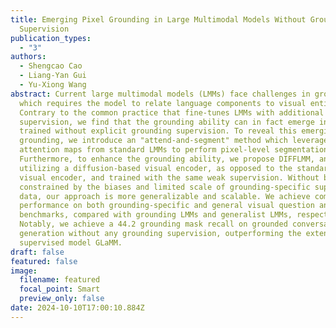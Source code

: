 ```yaml
---
title: Emerging Pixel Grounding in Large Multimodal Models Without Grounding
  Supervision
publication_types:
  - "3"
authors:
  - Shengcao Cao
  - Liang-Yan Gui
  - Yu-Xiong Wang
abstract: Current large multimodal models (LMMs) face challenges in grounding,
  which requires the model to relate language components to visual entities.
  Contrary to the common practice that fine-tunes LMMs with additional grounding
  supervision, we find that the grounding ability can in fact emerge in LMMs
  trained without explicit grounding supervision. To reveal this emerging
  grounding, we introduce an "attend-and-segment" method which leverages
  attention maps from standard LMMs to perform pixel-level segmentation.
  Furthermore, to enhance the grounding ability, we propose DIFFLMM, an LMM
  utilizing a diffusion-based visual encoder, as opposed to the standard CLIP
  visual encoder, and trained with the same weak supervision. Without being
  constrained by the biases and limited scale of grounding-specific supervision
  data, our approach is more generalizable and scalable. We achieve competitive
  performance on both grounding-specific and general visual question answering
  benchmarks, compared with grounding LMMs and generalist LMMs, respectively.
  Notably, we achieve a 44.2 grounding mask recall on grounded conversation
  generation without any grounding supervision, outperforming the extensively
  supervised model GLaMM.
draft: false
featured: false
image:
  filename: featured
  focal_point: Smart
  preview_only: false
date: 2024-10-10T17:00:10.884Z
---
```

